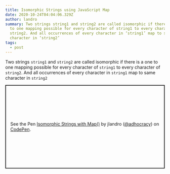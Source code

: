 ```yaml
---
title: Isomorphic Strings using JavaScript Map
date: 2020-10-24T04:04:06.329Z
author: landro
summary: Two strings string1 and string2 are called isomorphic if there is a one
  to one mapping possible for every character of string1 to every character of
  string2. And all occurrences of every character in ‘string1’ map to same
  character in ‘string2’
tags:
  - post
---
```

Two strings `string1` and `string2` are called isomorphic if there is a one to one mapping possible for every character of `string1` to every character of `string2`. And all occurrences of every character in `string1` map to same character in `string2`

<p class="codepen" data-height="265" data-theme-id="dark" data-default-tab="js" data-user="adhocracy" data-slug-hash="oNxrKoX" data-preview="true" style="height: 265px; box-sizing: border-box; display: flex; align-items: center; justify-content: center; border: 2px solid; margin: 1em 0; padding: 1em;" data-pen-title="Isomorphic Strings with Map()">
  <span>See the Pen <a href="https://codepen.io/adhocracy/pen/oNxrKoX">
  Isomorphic Strings with Map()</a> by jlandro (<a href="https://codepen.io/adhocracy">@adhocracy</a>)
  on <a href="https://codepen.io">CodePen</a>.</span>
</p>
<script async src="https://static.codepen.io/assets/embed/ei.js"></script>